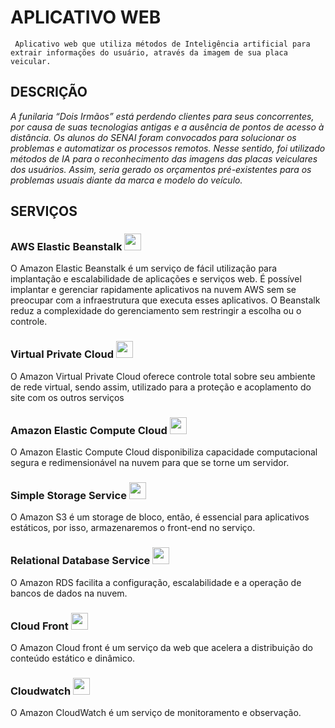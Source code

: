# APLICATIVO WEB

     Aplicativo web que utiliza métodos de Inteligência artificial para extrair informações do usuário, através da imagem de sua placa veicular.


## DESCRIÇÃO
*A funilaria “Dois Irmãos” está perdendo clientes para seus concorrentes, por causa de suas tecnologias antigas e a ausência de pontos de acesso à distância. Os alunos do SENAI foram convocados para solucionar os problemas e automatizar os processos remotos. Nesse sentido, foi utilizado métodos de IA para o reconhecimento das imagens das placas veiculares dos usuários. Assim, seria gerado os orçamentos pré-existentes para os problemas usuais diante da marca e modelo do veículo.*

## SERVIÇOS 
### AWS Elastic Beanstalk  <img src="https://user-images.githubusercontent.com/78046279/153673039-fa0fea43-f7b1-4100-857a-2a9bb4825b8c.png" width="27px">
O Amazon Elastic Beanstalk é um serviço de fácil utilização para implantação e escalabilidade de aplicações e serviços web. É possível implantar e gerenciar rapidamente aplicativos na nuvem AWS sem se preocupar com a infraestrutura que executa esses aplicativos. O Beanstalk reduz a complexidade do gerenciamento sem restringir a escolha ou o controle.

### Virtual Private Cloud <img src="https://user-images.githubusercontent.com/78046279/153673378-54b76689-b819-4fcb-ae1e-9d96249f115e.png" width="27px">
O Amazon Virtual Private Cloud oferece controle total sobre seu ambiente de rede virtual, sendo assim, utilizado para a proteção e acoplamento do site com os outros serviços

### Amazon Elastic Compute Cloud <img src="https://user-images.githubusercontent.com/78046279/153673527-76466881-f3a1-4c59-a256-d24a6e0ca370.png" width="27px">
O Amazon Elastic Compute Cloud disponibiliza capacidade computacional segura e redimensionável na nuvem para que se torne um servidor. 

### Simple Storage Service <img src="https://user-images.githubusercontent.com/78046279/153674169-7d929c37-adec-4d3b-96f9-ecbf0e4c8bc6.png" width="27px">

O Amazon S3 é um storage de bloco, então, é essencial para aplicativos estáticos, por isso, armazenaremos o front-end no serviço.

### Relational Database Service <img src="https://user-images.githubusercontent.com/78046279/153673761-5fb9d0d0-be1a-4e56-9d35-f327fd00f935.png" width="27px">

O Amazon RDS facilita a configuração, escalabilidade e a operação de bancos de dados na nuvem.
     
### Cloud Front <img src="https://user-images.githubusercontent.com/78046279/153673714-496857b0-4495-41b0-bda4-71510e845a73.png" width="27px">

O Amazon Cloud front é um serviço da web que acelera a distribuição do conteúdo estático e dinâmico.

### Cloudwatch <img src="https://user-images.githubusercontent.com/78046279/153673671-fb11d815-bee9-4e57-b668-97ba4d6f9030.png" width="27px">

O Amazon CloudWatch é um serviço de monitoramento e observação.
